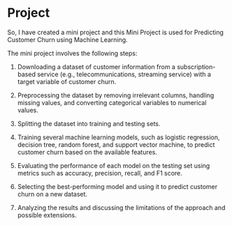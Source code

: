 # Project

So, I have created a mini project and this Mini Project is used for Predicting Customer Churn using Machine Learning.

The mini project involves the following steps:

1.	Downloading a dataset of customer information from a subscription-based service (e.g., telecommunications, streaming service) with a target variable of customer churn.

2.	Preprocessing the dataset by removing irrelevant columns, handling missing values, and converting categorical variables to numerical values.

3.	Splitting the dataset into training and testing sets.

4.	Training several machine learning models, such as logistic regression, decision tree, random forest, and support vector machine, to predict customer churn based on the available features.

5.	Evaluating the performance of each model on the testing set using metrics such as accuracy, precision, recall, and F1 score.

6.	Selecting the best-performing model and using it to predict customer churn on a new dataset.

7.	Analyzing the results and discussing the limitations of the approach and possible extensions.
